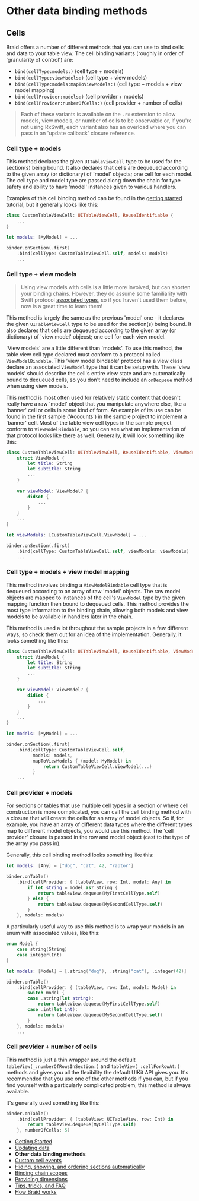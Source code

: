 #  Other data binding methods

## Cells

Braid offers a number of different methods that you can use to bind cells and data to your table view. The cell binding variants (roughly in 
order of 'granularity of control') are:

- `bind(cellType:models:)` (cell type + models)
- `bind(cellType:viewModels:)` (cell type + view models)
- `bind(cellType:models:mapToViewModels:)` (cell type + models + view model mapping)
- `bind(cellProvider:models:)` (cell provider + models)
- `bind(cellProvider:numberOfCells:)` (cell provider + number of cells)

> Each of these variants is available on the `.rx` extension to allow models, view models, or number of cells to be observable or, if you're not
using RxSwift, each variant also has an overload where you can pass in an 'update callback' closure reference.

### Cell type + models

This method declares the given `UITableViewCell` type to be used for the section(s) being bound. It also declares that cells are dequeued 
according to the given array (or dictionary) of 'model' objects; one cell for each model. The cell type and model type are passed along down 
the chain for type safety and ability to have 'model' instances given to various handlers.

Examples of this cell binding method can be found in the [getting started](GettingStarted.md) tutorial, but it generally looks like this:

```swift
class CustomTableViewCell: UITableViewCell, ReuseIdentifiable {
    ...
}

let models: [MyModel] = ...

binder.onSection(.first)
    .bind(cellType: CustomTableViewCell.self, models: models)
    ...
```

### Cell type + view models

> Using view models with cells is a little more involved, but can shorten your binding chains. However, they do assume some familiarity with
Swift protocol [associated types](https://docs.swift.org/swift-book/LanguageGuide/Generics.html#ID189), so if you haven't used them before,
now is a great time to learn them!

This method is largely the same as the previous 'model' one - it declares the given `UITableViewCell` type to be used for the section(s) being
bound. It also declares that cells are dequeued according to the given array (or dictionary) of 'view model' objecst; one cell for each view 
model.

'View models' are a little different than 'models'. To use this method, the table view cell type declared must conform to a protocol called
`ViewModelBindable`. This 'view model bindable' protocol has a view class declare an associated `ViewModel` type that it can be setup 
with. These 'view models' should describe the cell's entire view state and are automatically bound to dequeued cells, so you don't need to 
include an `onDequeue` method when using view models.

This method is most often used for relatively static content that doesn't really have a raw 'model' object that you manipulate anywhere else, 
like a 'banner' cell or cells in some kind of form. An example of its use can be found in the first sample ('Accounts') in the sample project to
implement a 'banner' cell. Most of the table view cell types in the sample project conform to `ViewModelBindable`, so you can see what an
implementation of that protocol looks like there as well. Generally, it will look something like this:

```swift
class CustomTableViewCell: UITableViewCell, ReuseIdentifiable, ViewModelBindable {
    struct ViewModel {
        let title: String
        let subtitle: String
        ...
    }
    
    var viewModel: ViewModel? {
        didSet {
            ...
        }
    }
    ...
}

let viewModels: [CustomTableViewCell.ViewModel] = ...

binder.onSection(.first)
    .bind(cellType: CustomTableViewCell.self, viewModels: viewModels)
    ...
```

### Cell type + models + view model mapping

This method involves binding a `ViewModelBindable` cell type that is dequeued according to an array of raw 'model' objects. The raw model
objects are mapped to instances of the cell's `ViewModel` type by the given mapping function then bound to dequeued cells. This method 
provides the most type information to the binding chain, allowing both models and view models to be available in handlers later in the chain.

This method is used a lot throughout the sample projects in a few different ways, so check them out for an idea of the implementation. 
Generally, it looks something like this:

```swift
class CustomTableViewCell: UITableViewCell, ReuseIdentifiable, ViewModelBindable {
    struct ViewModel {
        let title: String
        let subtitle: String
        ...
    }

    var viewModel: ViewModel? {
        didSet {
            ... 
        }
    }
    ...
}

let models: [MyModel] = ...

binder.onSection(.first)
    .bind(cellType: CustomTableViewCell.self, 
          models: models,
          mapToViewModels { (model: MyModel) in
              return CustomTableViewCell.ViewModel(...)
          }
    ...
```

### Cell provider + models

For sections or tables that use multiple cell types in a section or where cell construction is more complicated, you can call the cell binding 
method with a closure that will create the cells for an array of model objects. So if, for example, you have an array of different data types where
the different types map to different model objects, you would use this method. The 'cell provider' closure is passed in the row and model 
object (cast to the type of the array you pass in).

Generally, this cell binding method looks something like this:

```swift
let models: [Any] = ["dog", "cat", 42, "raptor"]

binder.onTable()
    .bind(cellProvider: { (tableView, row: Int, model: Any) in
        if let string = model as? String {
            return tableView.dequeue(MyFirstCellType.self)
        } else {
            return tableView.dequeue(MySecondCellType.self)
        }
    }, models: models)
```

A particularly useful way to use this method is to wrap your models in an enum with associated values, like this:

```swift
enum Model {
    case string(String)
    case integer(Int)
}

let models: [Model] = [.string("dog"), .string("cat"), .integer(42)]

binder.onTable()
    .bind(cellProvider: { (tableView, row: Int, model: Model) in
        switch model {
        case .string(let string):
            return tableView.dequeue(MyFirstCellType.self)
        case .int(let int):
            return tableView.dequeue(MySecondCellType.self)
        }
    }, models: models)
    ...
```

### Cell provider + number of cells

This method is just a thin wrapper around the default `tableView(_:numberOfRowsInSection:)` and `tableView(_:cellForRowAt:)` 
methods and gives you all the flexibility the default UIKit API gives you. It's recommended that you use one of the other methods if you can,
but if you find yourself with a particularly complicated problem, this method is always available. 

It's generally used something like this:

```swift
binder.onTable()
    .bind(cellProvider: { (tableView: UITableView, row: Int) in
        return tableView.dequeue(MyCellType.self)
    }, numberOfCells: 5)
```

- [Getting Started](1-GettingStarted.md)
- [Updating data](2-UpdatingData.md)
- **Other data binding methods**
- [Custom cell events](4-CustomCellEvents.md)
- [Hiding, showing, and ordering sections automatically](5-SectionDisplayBehaviour.md)
- [Binding chain scopes](6-AdvancedBindingChains.md)
- [Providing dimensions](7-ProvidingDimensions.md)
- [Tips, tricks, and FAQ](8-TipsTricksFAQ.md)
- [How Braid works](9-HowItWorks.md)
